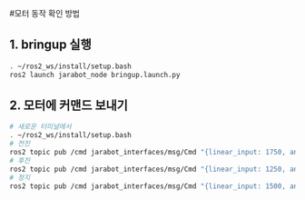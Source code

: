 #모터 동작 확인 방법

## 1. bringup 실행
```bash
. ~/ros2_ws/install/setup.bash
ros2 launch jarabot_node bringup.launch.py
```

## 2. 모터에 커맨드 보내기
```bash
# 새로운 터미널에서
. ~/ros2_ws/install/setup.bash
# 전진
ros2 topic pub /cmd jarabot_interfaces/msg/Cmd "{linear_input: 1750, angular_input: 1500}"
# 후진
ros2 topic pub /cmd jarabot_interfaces/msg/Cmd "{linear_input: 1250, angular_input: 1500}"
# 정지
ros2 topic pub /cmd jarabot_interfaces/msg/Cmd "{linear_input: 1500, angular_input: 1500}"
```
